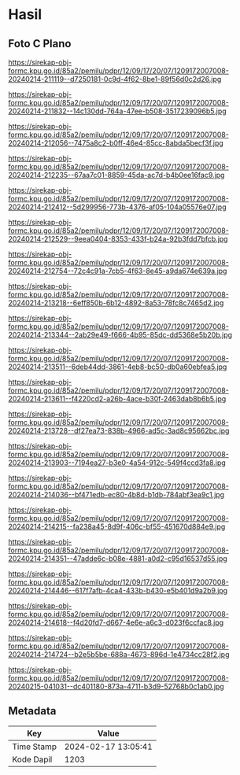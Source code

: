 # Hasil

## Foto C Plano

https://sirekap-obj-formc.kpu.go.id/85a2/pemilu/pdpr/12/09/17/20/07/1209172007008-20240214-211119--d7250181-0c9d-4f62-8be1-89f56d0c2d26.jpg

https://sirekap-obj-formc.kpu.go.id/85a2/pemilu/pdpr/12/09/17/20/07/1209172007008-20240214-211832--14c130dd-764a-47ee-b508-3517239096b5.jpg

https://sirekap-obj-formc.kpu.go.id/85a2/pemilu/pdpr/12/09/17/20/07/1209172007008-20240214-212056--7475a8c2-b0ff-46e4-85cc-8abda5becf3f.jpg

https://sirekap-obj-formc.kpu.go.id/85a2/pemilu/pdpr/12/09/17/20/07/1209172007008-20240214-212235--67aa7c01-8859-45da-ac7d-b4b0ee16fac9.jpg

https://sirekap-obj-formc.kpu.go.id/85a2/pemilu/pdpr/12/09/17/20/07/1209172007008-20240214-212412--5d299956-773b-4376-af05-104a05576e07.jpg

https://sirekap-obj-formc.kpu.go.id/85a2/pemilu/pdpr/12/09/17/20/07/1209172007008-20240214-212529--9eea0404-8353-433f-b24a-92b3fdd7bfcb.jpg

https://sirekap-obj-formc.kpu.go.id/85a2/pemilu/pdpr/12/09/17/20/07/1209172007008-20240214-212754--72c4c91a-7cb5-4f63-8e45-a9da674e639a.jpg

https://sirekap-obj-formc.kpu.go.id/85a2/pemilu/pdpr/12/09/17/20/07/1209172007008-20240214-213218--6eff850b-6b12-4892-8a53-78fc8c7465d2.jpg

https://sirekap-obj-formc.kpu.go.id/85a2/pemilu/pdpr/12/09/17/20/07/1209172007008-20240214-213344--2ab29e49-f666-4b95-85dc-dd5368e5b20b.jpg

https://sirekap-obj-formc.kpu.go.id/85a2/pemilu/pdpr/12/09/17/20/07/1209172007008-20240214-213511--6deb44dd-3861-4eb8-bc50-db0a60ebfea5.jpg

https://sirekap-obj-formc.kpu.go.id/85a2/pemilu/pdpr/12/09/17/20/07/1209172007008-20240214-213611--f4220cd2-a26b-4ace-b30f-2463dab8b6b5.jpg

https://sirekap-obj-formc.kpu.go.id/85a2/pemilu/pdpr/12/09/17/20/07/1209172007008-20240214-213728--df27ea73-838b-4966-ad5c-3ad8c95662bc.jpg

https://sirekap-obj-formc.kpu.go.id/85a2/pemilu/pdpr/12/09/17/20/07/1209172007008-20240214-213903--7194ea27-b3e0-4a54-912c-549f4ccd3fa8.jpg

https://sirekap-obj-formc.kpu.go.id/85a2/pemilu/pdpr/12/09/17/20/07/1209172007008-20240214-214036--bf471edb-ec80-4b8d-b1db-784abf3ea9c1.jpg

https://sirekap-obj-formc.kpu.go.id/85a2/pemilu/pdpr/12/09/17/20/07/1209172007008-20240214-214215--fa238a45-8d9f-406c-bf55-451670d884e9.jpg

https://sirekap-obj-formc.kpu.go.id/85a2/pemilu/pdpr/12/09/17/20/07/1209172007008-20240214-214351--47adde6c-b08e-4881-a0d2-c95d16537d55.jpg

https://sirekap-obj-formc.kpu.go.id/85a2/pemilu/pdpr/12/09/17/20/07/1209172007008-20240214-214446--617f7afb-4ca4-433b-b430-e5b401d9a2b9.jpg

https://sirekap-obj-formc.kpu.go.id/85a2/pemilu/pdpr/12/09/17/20/07/1209172007008-20240214-214618--f4d20fd7-d667-4e6e-a6c3-d023f6ccfac8.jpg

https://sirekap-obj-formc.kpu.go.id/85a2/pemilu/pdpr/12/09/17/20/07/1209172007008-20240214-214724--b2e5b5be-688a-4673-896d-1e4734cc28f2.jpg

https://sirekap-obj-formc.kpu.go.id/85a2/pemilu/pdpr/12/09/17/20/07/1209172007008-20240215-041031--dc401180-873a-4711-b3d9-52768b0c1ab0.jpg


## Metadata

| Key        | Value               |
| ---------- | ------------------- |
| Time Stamp | 2024-02-17 13:05:41 |
| Kode Dapil | 1203                |



